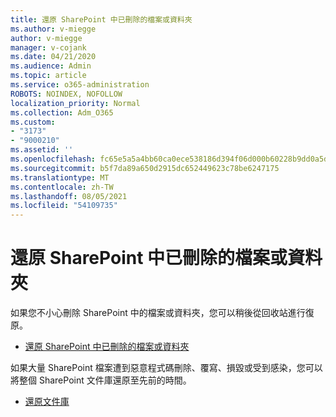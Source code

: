 ```yaml
---
title: 還原 SharePoint 中已刪除的檔案或資料夾
ms.author: v-miegge
author: v-miegge
manager: v-cojank
ms.date: 04/21/2020
ms.audience: Admin
ms.topic: article
ms.service: o365-administration
ROBOTS: NOINDEX, NOFOLLOW
localization_priority: Normal
ms.collection: Adm_O365
ms.custom:
- "3173"
- "9000210"
ms.assetid: ''
ms.openlocfilehash: fc65e5a5a4bb60ca0ece538186d394f06d000b60228b9dd0a5dfe0b7f0e7ad0d
ms.sourcegitcommit: b5f7da89a650d2915dc652449623c78be6247175
ms.translationtype: MT
ms.contentlocale: zh-TW
ms.lasthandoff: 08/05/2021
ms.locfileid: "54109735"
---
```

# <a name="restore-deleted-files-or-folders-in-sharepoint"></a>還原 SharePoint 中已刪除的檔案或資料夾

如果您不小心刪除 SharePoint 中的檔案或資料夾，您可以稍後從回收站進行復原。

* [還原 SharePoint 中已刪除的檔案或資料夾](https://support.microsoft.com/office/restore-items-in-the-recycle-bin-that-were-deleted-from-sharepoint-or-teams-6df466b6-55f2-4898-8d6e-c0dff851a0be)

如果大量 SharePoint 檔案遭到惡意程式碼刪除、覆寫、損毀或受到感染，您可以將整個 SharePoint 文件庫還原至先前的時間。

* [還原文件庫](https://support.office.com/article/restore-a-document-library-317791c3-8bd0-4dfd-8254-3ca90883d39a)